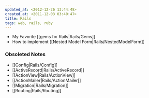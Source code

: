 ```yaml
---
updated_at: <2012-12-26 13:44:48>
created_at: <2011-12-03 03:40:47>
title: Rails
tags: web, rails, ruby
---
```


- My Favorite [[gems for Rails|Rails/Gems]]
- How to implement [[Nested Model Form|Rails/NestedModelForm]]

### Obsoleted Notes ##

- [[Config|Rails/Config]]
- [[ActiveRecord|Rails/ActiveRecord]]
- [[ActionView|Rails/ActionView]]
- [[ActionMailer|Rails/ActionMailer]]
- [[Migration|Rails/Migration]]
- [[Routing|Rails/Routing]]
